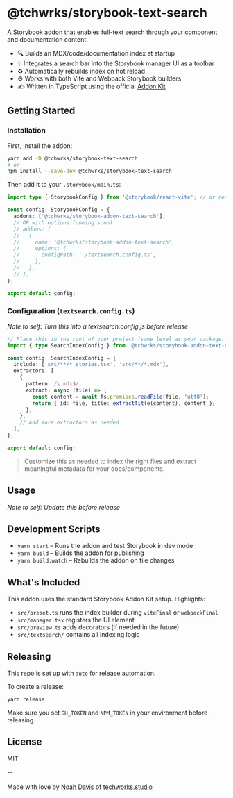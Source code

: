 <!-- README START -->

# @tchwrks/storybook-text-search

A Storybook addon that enables full-text search through your component and documentation content.

- 🔍 Builds an MDX/code/documentation index at startup
- 💡 Integrates a search bar into the Storybook manager UI as a toolbar
- ♻️ Automatically rebuilds index on hot reload
- ⚙️ Works with both Vite and Webpack Storybook builders
- ✍️ Written in TypeScript using the official [Addon Kit](https://github.com/storybookjs/addon-kit)

## Getting Started

### Installation
First, install the addon:

```bash
yarn add -D @tchwrks/storybook-text-search
# or
npm install --save-dev @tchwrks/storybook-text-search
```

Then add it to your `.storybook/main.ts`:

```ts
import type { StorybookConfig } from '@storybook/react-vite'; // or react-webpack5

const config: StorybookConfig = {
  addons: ['@tchwrks/storybook-addon-text-search'],
  // OR with options (coming soon):
  // addons: [
  //   {
  //     name: '@tchwrks/storybook-addon-text-search',
  //     options: {
  //       configPath: './textsearch.config.ts',
  //     },
  //   },
  // ],
};

export default config;
```


### Configuration (`textsearch.config.ts`)
*Note to self: Turn this into a textsearch.config.js before release*

```ts
// Place this in the root of your project (same level as your package.json, tsconfig.json, vite.config.ts, etc)
import { type SearchIndexConfig } from '@tchwrks/storybook-addon-text-search';

const config: SearchIndexConfig = {
  include: ['src/**/*.stories.tsx', 'src/**/*.mdx'],
  extractors: [
    {
      pattern: /\.mdx$/,
      extract: async (file) => {
        const content = await fs.promises.readFile(file, 'utf8');
        return { id: file, title: extractTitle(content), content };
      },
    },
    // Add more extractors as needed
  ],
};

export default config;
```

> Customize this as needed to index the right files and extract meaningful metadata for your docs/components.

## Usage
*Note to self: Update this before release*

## Development Scripts

- `yarn start` – Runs the addon and test Storybook in dev mode
- `yarn build` – Builds the addon for publishing
- `yarn build:watch` – Rebuilds the addon on file changes

## What's Included

This addon uses the standard Storybook Addon Kit setup. Highlights:

- `src/preset.ts` runs the index builder during `viteFinal` or `webpackFinal`
- `src/manager.tsx` registers the UI element
- `src/preview.ts` adds decorators (if needed in the future)
- `src/textsearch/` contains all indexing logic

## Releasing

This repo is set up with [`auto`](https://github.com/intuit/auto) for release automation.

To create a release:

```bash
yarn release
```

Make sure you set `GH_TOKEN` and `NPM_TOKEN` in your environment before releasing.

## License

MIT

--
<br/>
<br/>
Made with love by [Noah Davis](https://noahidavis.com) of [techworks.studio](https://techworks.studio)

<!-- README END -->